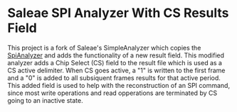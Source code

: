 # Saleae SPI Analyzer With CS Results Field

This project is a fork of Saleae's SimpleAnalyzer which copies the [SpiAnalyzer](http://downloads.saleae.com/betas/1.1.32/SaleaeAnalyzerSdk-1.1.32.zip) 
and adds the functionality of a new result field. This modified analyzer adds 
a Chip Select (CS) field to the result file which is used as a CS active delimiter. 
When CS goes active, a "1" is written to the first frame and a "0" is added to all 
subsiquent frames results for that active period. This added field is used to help 
with the reconstruction of an SPI command, since most write operations and read 
opperations are terminated by CS going to an inactive state.
